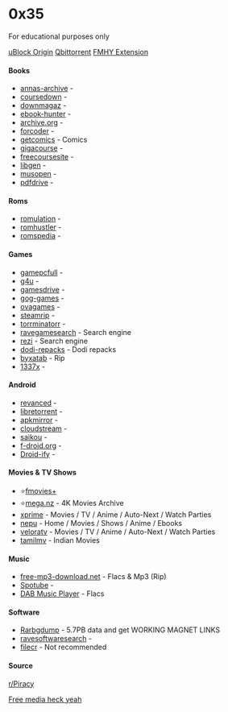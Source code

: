 # 0x35
For educational purposes only

[uBlock Origin](https://github.com/gorhill/uBlock)
[Qbittorrent](https://www.fosshub.com/qBittorrent.html)
[FMHY Extension](https://github.com/fmhy/FMHY-SafeGuard)

#### Books

- [annas-archive](https://annas-archive.org) - 
- [coursedown](https://coursedown.com/) -
- [downmagaz](https://downmagaz.net/) -
- [ebook-hunter](https://ebook-hunter.org/) -
- [archive.org](https://archive.org/details/texts) -
- [forcoder](https://forcoder.su/) -
- [getcomics](https://getcomics.org/) - Comics
- [gigacourse](https://gigacourse.com/?1) -
- [freecoursesite](https://freecoursesite.com/) -
- [libgen](https://libgen.is/) -
- [musopen](https://musopen.org/) -
- [pdfdrive](https://pdfdrive.to/) -

#### Roms
- [romulation](https://www.romulation.org/) -
- [romhustler](https://romhustler.org/) -
- [romspedia](https://www.romspedia.com/) -

#### Games
- [gamepcfull](https://gamepcfull.com/) -
- [g4u](https://g4u.to/) -
- [gamesdrive](https://gamesdrive.net/) -
- [gog-games](https://gog-games.to/) -
- [ovagames](https://www.ovagames.com/) -
- [steamrip](https://steamrip.com/) -
- [torrminatorr](https://torrminatorr.com/) -
- [ravegamesearch](https://ravegamesearch.pages.dev/#gsc.tab=0) - Search engine
- [rezi](https://rezi.one/) - Search engine
- [dodi-repacks](https://dodi-repacks.site/) - Dodi repacks
- [byxatab](https://byxatab.com/) - Rip
- [1337x](https://1337x.unblockit.ing/) -

#### Android 

- [revanced](https://revanced.app/) -
- [libretorrent](https://play.google.com/store/apps/details?id=org.proninyaroslav.libretorrent) -
- [apkmirror](https://www.apkmirror.com/) -
- [cloudstream](https://github.com/recloudstream/cloudstream) -
- [saikou](https://saikou.pages.dev/) -
- [f-droid.org](https://f-droid.org/en/packages/com.aurora.store/) -
- [Droid-ify](https://github.com/Droid-ify/client) -

#### Movies & TV Shows

- ⭐[fmovies+](https://www.fmovies.cat/)
- ⭐[mega.nz](https://mega.nz/folder/Pt8AHLAC#tAte3gNlNossthoHiSCL5w) - 4K Movies Archive
- [xprime](https://xprime.tv/) - Movies / TV / Anime / Auto-Next / Watch Parties
- [nepu](https://nepu.to/) - Home / Movies / Shows / Anime / Ebooks
- [veloratv](https://veloratv.ru/) - Movies / TV / Anime / Auto-Next / Watch Parties 
- [tamilmv](https://www.1tamilmv.com/) - Indian Movies

#### Music
- [free-mp3-download.net](https://free-mp3-download.net/) - Flacs & Mp3 (Rip)
- [Spotube](https://spotube.krtirtho.dev/) -
- [DAB Music Player](https://dab.yeet.su/) - Flacs

#### Software 
- [Rarbgdump](https://rarbgdump.com/) - 5.7PB data and get WORKING MAGNET LINKS
- [ravesoftwaresearch](https://ravesoftwaresearch.pages.dev/#gsc.tab=0) -
- [filecr](https://filecr.com/en/) - Not recommended

#### Source 
[r/Piracy](https://www.reddit.com/r/Piracy)

[Free media heck yeah](https://fmhy.net/)
